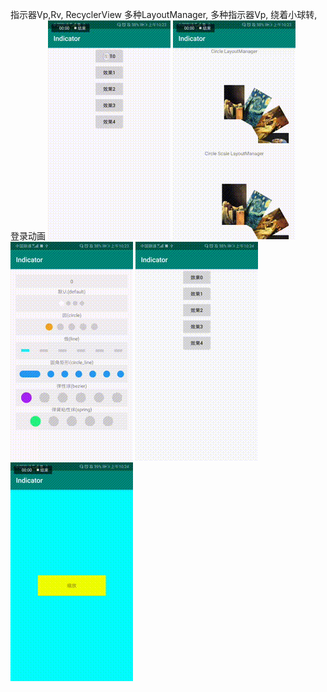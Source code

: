 
指示器Vp,Rv,
RecyclerView 多种LayoutManager,
多种指示器Vp,
绕着小球转,
登录动画
![image](https://raw.githubusercontent.com/zhangqifan1/Demo_ok32/master/indicator/src/main/res/drawable/a.gif)
![image](https://raw.githubusercontent.com/zhangqifan1/Demo_ok32/master/indicator/src/main/res/drawable/b.gif)
![image](https://raw.githubusercontent.com/zhangqifan1/Demo_ok32/master/indicator/src/main/res/drawable/c.gif)
![image](https://raw.githubusercontent.com/zhangqifan1/Demo_ok32/master/indicator/src/main/res/drawable/d.gif)
![image](https://raw.githubusercontent.com/zhangqifan1/Demo_ok32/master/indicator/src/main/res/drawable/e.gif)

